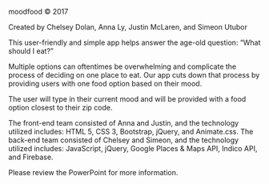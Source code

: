 
moodfood © 2017

Created by Chelsey Dolan, Anna Ly, Justin McLaren, and Simeon Utubor

This user-friendly and simple app helps answer the age-old question: “What should I eat?”

Multiple options can oftentimes be overwhelming and complicate the process of deciding on one place to eat.  Our app cuts down that process by providing users with one food option based on their mood.  

The user will type in their current mood and will be provided with a food option closest to their zip code.

The front-end team consisted of Anna and Justin, and the technology utilized includes: HTML 5, CSS 3, Bootstrap, jQuery, and Animate.css.  The back-end team consisted of Chelsey and Simeon, and the technology utilized includes:  JavaScript, jQuery, Google Places & Maps API, Indico API, and Firebase.

Please review the PowerPoint for more information.